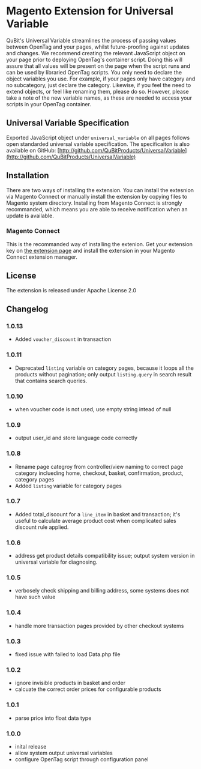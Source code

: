 # Magento Extension for Universal Variable

QuBit's Universal Variable streamlines the process of passing values between OpenTag and your pages, whilst future-proofing against updates and changes. We recommend creating the relevant JavaScript object on your page prior to deploying OpenTag's container script. Doing this will assure that all values will be present on the page when the script runs and can be used by libraried OpenTag scripts. You only need to declare the object variables you use. For example, if your pages only have category and no subcategory, just declare the category. Likewise, if you feel the need to extend objects, or feel like renaming them, please do so. However, please take a note of the new variable names, as these are needed to access your scripts in your OpenTag container.

## Universal Variable Specification
Exported JavaScript object under `universal_variable` on all pages follows open standarded universal variable specification. The specificaiton is also available on GitHub:
[http://github.com/QuBitProducts/UniversalVariable](http://github.com/QuBitProducts/UniversalVariable)

## Installation
There are two ways of installing the extension. You can install the extesnion via Magento Connect or manually install the extension by copying files to Magento system directory. Installing from Magento Connect is strongly recommanded, which means you are able to receive notification when an update is available.

### Magento Connect

This is the recommanded way of installing the extenion. Get your extension key on [the extension page](http://www.magentocommerce.com/magento-connect/catalog/product/view/id/13932/s/qubit-universal-variable-9450/) and install the extension in your Magento Connect extension manager.



## License

The extension is released under Apache License 2.0

## Changelog

### 1.0.13
* Added `voucher_discount` in transaction

### 1.0.11
* Deprecated `listing` variable on category pages, because it loops all the products without pagination; only output `listing.query` in search result that contains search queries.

### 1.0.10
* when voucher code is not used, use empty string intead of null

### 1.0.9
* output user_id and store language code correctly

### 1.0.8
* Rename page categroy from controller/view naming to correct page category inclueding home, checkout, basket, confirmation, product, category pages
* Added `listing` variable for category pages 

### 1.0.7
* Added total_discount for a `line_item` in basket and transaction; it's useful to calculate average product cost when complicated sales discount rule applied.

### 1.0.6
* address get product details compatibility issue; output system version in universal variable for diagnosing. 

### 1.0.5
* verbosely check shipping and billing address, some systems does not have such value 

### 1.0.4
* handle more transaction pages provided by other checkout systems

### 1.0.3
* fixed issue with failed to load Data.php file

### 1.0.2
* ignore invisible products in basket and order
* calcuate the correct order prices for configurable products

### 1.0.1
* parse price into float data type

### 1.0.0
* inital release
* allow system output universal variables
* configure OpenTag script through configuration panel
